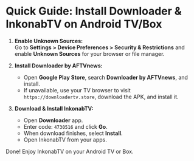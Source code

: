 # Quick Guide: Install Downloader & InkonabTV on Android TV/Box

1. **Enable Unknown Sources:**  
   Go to **Settings > Device Preferences > Security & Restrictions** and enable **Unknown Sources** for your browser or file manager.

2. **Install Downloader by AFTVnews:**  
   - Open **Google Play Store**, search **Downloader by AFTVnews**, and install.  
   - If unavailable, use your TV browser to visit `https://downloadertv.store`, download the APK, and install it.

3. **Download & Install InkonabTV:**  
   - Open **Downloader** app.  
   - Enter code: `4730516` and click **Go**.  
   - When download finishes, select **Install**.  
   - Open InkonabTV from your apps.

Done! Enjoy InkonabTV on your Android TV or Box.
